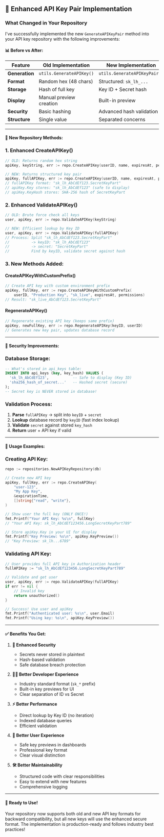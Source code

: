 ## 🔑 Enhanced API Key Pair Implementation

### What Changed in Your Repository

I've successfully implemented the new `GenerateAPIKeyPair` method into your API key repository with the following improvements:

#### 📊 **Before vs After:**

| Feature | Old Implementation | **New Implementation** |
|---------|-------------------|------------------------|
| **Generation** | `utils.GenerateAPIKey()` | `utils.GenerateAPIKeyPair()` |
| **Format** | Random hex (48 chars) | Structured: `sk_lh_...` |
| **Storage** | Hash of full key | Key ID + Secret hash |
| **Display** | Manual preview creation | Built-in preview |
| **Security** | Basic hashing | Advanced hash validation |
| **Structure** | Single value | Separated concerns |

---

#### 🚀 **New Repository Methods:**

### 1. **Enhanced CreateAPIKey()**
```go
// OLD: Returns random hex string
apiKey, keyString, err := repo.CreateAPIKey(userID, name, expiresAt, permissions)

// NEW: Returns structured key pair
apiKey, fullAPIKey, err := repo.CreateAPIKey(userID, name, expiresAt, permissions)
// fullAPIKey format: "sk_lh_AbCdEf123.SecretKeyPart"
// apiKey.Key stores: "sk_lh_AbCdEf123" (safe to display)
// apiKey.KeyHash stores: SHA-256 hash of SecretKeyPart
```

### 2. **Enhanced ValidateAPIKey()**
```go
// OLD: Brute force check all keys
user, apiKey, err := repo.ValidateAPIKey(keyString)

// NEW: Efficient lookup by Key ID
user, apiKey, err := repo.ValidateAPIKey(fullAPIKey)
// Process: Split "sk_lh_AbCdEf123.SecretKeyPart"
//          -> keyID: "sk_lh_AbCdEf123"
//          -> secret: "SecretKeyPart"
//          Find by keyID, validate secret against hash
```

### 3. **New Methods Added:**

#### CreateAPIKeyWithCustomPrefix()
```go
// Create API key with custom environment prefix
apiKey, fullKey, err := repo.CreateAPIKeyWithCustomPrefix(
    userID, "Production Key", "sk_live", expiresAt, permissions)
// Result: "sk_live_AbCdEf123.SecretKeyPart"
```

#### RegenerateAPIKey()
```go
// Regenerate existing API key (keeps same prefix)
apiKey, newFullKey, err := repo.RegenerateAPIKey(keyID, userID)
// Generates new key pair, updates database record
```

---

#### 🔐 **Security Improvements:**

### Database Storage:
```sql
-- What's stored in api_keys table:
INSERT INTO api_keys (key, key_hash) VALUES (
  'sk_lh_AbCdEf123',           -- Safe to display (Key ID)
  'sha256_hash_of_secret...'   -- Hashed secret (secure)
);
-- Secret key is NEVER stored in database!
```

### Validation Process:
1. **Parse** `fullAPIKey` → split into `keyID` + `secret`
2. **Lookup** database record by `keyID` (fast index lookup)
3. **Validate** `secret` against stored `key_hash`
4. **Return** user + API key if valid

---

#### 🎯 **Usage Examples:**

### Creating API Key:
```go
repo := repositories.NewAPIKeyRepository(db)

// Create new API key
apiKey, fullKey, err := repo.CreateAPIKey(
    "user-123", 
    "My App Key", 
    &expirationTime, 
    []string{"read", "write"},
)

// Show user the full key (ONLY ONCE!)
fmt.Printf("Your API Key: %s\n", fullKey)
// "Your API Key: sk_lh_AbCdEf123456.LongSecretKeyPart789"

// Store apiKey.Key in your UI for display
fmt.Printf("Key Preview: %s\n", apiKey.KeyPreview())
// "Key Preview: sk_lh...6789"
```

### Validating API Key:
```go
// User provides full API key in Authorization header
fullAPIKey := "sk_lh_AbCdEf123456.LongSecretKeyPart789"

// Validate and get user
user, apiKey, err := repo.ValidateAPIKey(fullAPIKey)
if err != nil {
    // Invalid key
    return unauthorized()
}

// Success! Use user and apiKey
fmt.Printf("Authenticated user: %s\n", user.Email)
fmt.Printf("Using key: %s\n", apiKey.KeyPreview())
```

---

#### ✅ **Benefits You Get:**

1. **🔐 Enhanced Security**
   - Secrets never stored in plaintext
   - Hash-based validation
   - Safe database breach protection

2. **👨‍💻 Better Developer Experience**
   - Industry standard format (`sk_*` prefix)
   - Built-in key previews for UI
   - Clear separation of ID vs Secret

3. **⚡ Better Performance**
   - Direct lookup by Key ID (no iteration)
   - Indexed database queries
   - Efficient validation

4. **🎨 Better User Experience**
   - Safe key previews in dashboards
   - Professional key format
   - Clear visual distinction

5. **🛠️ Better Maintainability**
   - Structured code with clear responsibilities
   - Easy to extend with new features
   - Comprehensive logging

---

#### 🚀 **Ready to Use!**

Your repository now supports both old and new API key formats for backward compatibility, but all new keys will use the enhanced secure format. The implementation is production-ready and follows industry best practices!